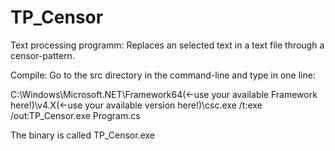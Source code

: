 # TP_Censor
Text processing programm: Replaces an selected text in a text file through a censor-pattern.

Compile:
Go to the src directory in the command-line and type in one line:

C:\Windows\Microsoft.NET\Framework64(<-use your available Framework here!)\v4.X(<-use your available version here!)\csc.exe /t:exe /out:TP_Censor.exe Program.cs

The binary is called TP_Censor.exe

